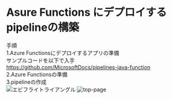 # Asure Functions にデプロイするpipelineの構築
手順  
1.Azure Functionsにデプロイするアプリの準備  
サンプルコードを以下で入手  
https://github.com/MicrosoftDocs/pipelines-java-function  
2.Azure Functionsの準備  
3.pipelineの作成  
![エビフライトライアングル](http://i.imgur.com/Jjwsc.jpg "サンプル")
![top-page](https://raw.githubusercontent.com/cakecatz/garage/images/garage-screenshot-01.png)
